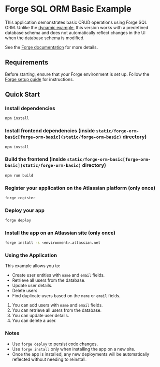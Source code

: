 # Forge SQL ORM Basic Example

This application demonstrates basic CRUD operations using Forge SQL ORM. Unlike the [dynamic example](../forge-sql-orm-example), this version works with a predefined database schema and does not automatically reflect changes in the UI when the database schema is modified.

See the [Forge documentation](https://developer.atlassian.com/platform/forge/) for more details.

## Requirements

Before starting, ensure that your Forge environment is set up. Follow the [Forge setup guide](https://developer.atlassian.com/platform/forge/set-up-forge/) for instructions.

## Quick Start

### Install dependencies

```sh
npm install
```

### Install frontend dependencies (inside `static/forge-orm-basic[forge-orm-basic](static/forge-orm-basic)` directory)

```sh
npm install
```

### Build the frontend (inside `static/forge-orm-basic[forge-orm-basic](static/forge-orm-basic)` directory)

```sh
npm run build
```

### Register your application on the Atlassian platform (only once)

```sh
forge register
```

### Deploy your app

```sh
forge deploy
```

### Install the app on an Atlassian site (only once)

```sh
forge install -s <environment>.atlassian.net
```

### Using the Application

This example allows you to:

- Create user entities with `name` and `email` fields.
- Retrieve all users from the database.
- Update user details.
- Delete users.
- Find duplicate users based on the `name` or `email` fields.

1. You can add users with `name` and `email` fields.
2. You can retrieve all users from the database.
3. You can update user details.
4. You can delete a user.


### Notes

- Use `forge deploy` to persist code changes.
- Use `forge install` only when installing the app on a new site.
- Once the app is installed, any new deployments will be automatically reflected without needing to reinstall.
